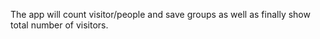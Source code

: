 The app will count visitor/people and save groups as well as finally show total number of visitors.

